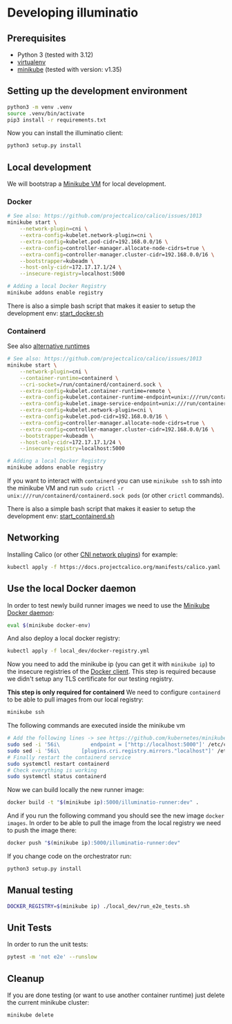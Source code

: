 # Developing illuminatio

## Prerequisites

- Python 3 (tested with 3.12)
- [virtualenv](https://docs.python-guide.org/dev/virtualenvs/#lower-level-virtualenv)
- [minikube](https://github.com/kubernetes/minikube) (tested with version: v1.35)

## Setting up the development environment

```bash
python3 -m venv .venv
source .venv/bin/activate
pip3 install -r requirements.txt
```

Now you can install the illuminatio client:

```bash
python3 setup.py install
```

## Local development

We will bootstrap a [Minikube VM](https://kubernetes.io/docs/setup/minikube/) for local development.

### Docker

```bash
# See also: https://github.com/projectcalico/calico/issues/1013
minikube start \
    --network-plugin=cni \
    --extra-config=kubelet.network-plugin=cni \
    --extra-config=kubelet.pod-cidr=192.168.0.0/16 \
    --extra-config=controller-manager.allocate-node-cidrs=true \
    --extra-config=controller-manager.cluster-cidr=192.168.0.0/16 \
    --bootstrapper=kubeadm \
    --host-only-cidr=172.17.17.1/24 \
    --insecure-registry=localhost:5000

# Adding a local Docker Registry
minikube addons enable registry
```

There is also a simple bash script that makes it easier to setup the development env: [start_docker.sh](../local_dev/start_docker.sh)

### Containerd

See also [alternative runtimes](https://github.com/kubernetes/minikube/blob/master/docs/alternative_runtimes.md)

```bash
# See also: https://github.com/projectcalico/calico/issues/1013
minikube start \
    --network-plugin=cni \
    --container-runtime=containerd \
    --cri-socket=/run/containerd/containerd.sock \
    --extra-config=kubelet.container-runtime=remote \
    --extra-config=kubelet.container-runtime-endpoint=unix:///run/containerd/containerd.sock \
    --extra-config=kubelet.image-service-endpoint=unix:///run/containerd/containerd.sock \
    --extra-config=kubelet.network-plugin=cni \
    --extra-config=kubelet.pod-cidr=192.168.0.0/16 \
    --extra-config=controller-manager.allocate-node-cidrs=true \
    --extra-config=controller-manager.cluster-cidr=192.168.0.0/16 \
    --bootstrapper=kubeadm \
    --host-only-cidr=172.17.17.1/24 \
    --insecure-registry=localhost:5000

# Adding a local Docker Registry
minikube addons enable registry
```

If you want to interact with `containerd` you can use `minikube ssh` to ssh into the minikube VM and run `sudo crictl -r unix:///run/containerd/containerd.sock pods` (or other `crictl` commands).

There is also a simple bash script that makes it easier to setup the development env: [start_containerd.sh](../local_dev/start_containerd.sh)

## Networking

Installing Calico (or other [CNI network plugins](https://kubernetes.io/docs/concepts/cluster-administration/networking/#how-to-implement-the-kubernetes-networking-model)) for example:

```bash
kubectl apply -f https://docs.projectcalico.org/manifests/calico.yaml
```

## Use the local Docker daemon

In order to test newly build runner images we need to use the [Minikube Docker daemon](https://github.com/kubernetes/minikube/blob/master/docs/reusing_the_docker_daemon.md):

```bash
eval $(minikube docker-env)
```

And also deploy a local docker registry:

```bash
kubectl apply -f local_dev/docker-registry.yml
```

Now you need to add the minikube ip (you can get it with `minikube ip`) to the insecure registries of the [Docker client](https://docs.docker.com/registry/insecure/).
This step is required because we didn't setup any TLS certificate for our testing registry.

**This step is only required for containerd**
We need to configure `containerd` to be able to pull images from our local registry:

```bash
minikube ssh
```

The following commands are executed inside the minikube vm

```bash
# Add the following lines -> see https://github.com/kubernetes/minikube/issues/3444
sudo sed -i '56i\          endpoint = ["http://localhost:5000"]' /etc/containerd/config.toml
sudo sed -i '56i\       [plugins.cri.registry.mirrors."localhost"]' /etc/containerd/config.toml
# Finally restart the containerd service
sudo systemctl restart containerd
# Check everything is working
sudo systemctl status containerd
```

Now we can build locally the new runner image:

```bash
docker build -t "$(minikube ip):5000/illuminatio-runner:dev" .
```

And if you run the following command you should see the new image `docker images`.
In order to be able to pull the image from the local registry we need to push the image there:

```bash
docker push "$(minikube ip):5000/illuminatio-runner:dev"
```

If you change code on the orchestrator run:

```bash
python3 setup.py install
```

## Manual testing

```bash
DOCKER_REGISTRY=$(minikube ip) ./local_dev/run_e2e_tests.sh
```

## Unit Tests

In order to run the unit tests:

```bash
pytest -m 'not e2e' --runslow
```

## Cleanup

If you are done testing (or want to use another container runtime) just delete the current minikube cluster:

```bash
minikube delete
```
